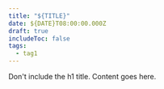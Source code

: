 ```yaml
---
title: "${TITLE}"
date: ${DATE}T08:00:00.000Z
draft: true
includeToc: false
tags:
  - tag1
---
```


Don't include the h1 title.
Content goes here.
